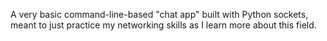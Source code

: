 A very basic command-line-based "chat app" built with Python sockets, meant to just practice my networking skills as I learn more about this field.
